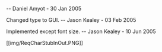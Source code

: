 -- Daniel Amyot - 30 Jan 2005

Changed type to GUI. -- Jason Kealey - 03 Feb 2005

Implemented except font size. -- Jason Kealey - 10 Jun 2005 

[[img/ReqCharStubInOut.PNG]]